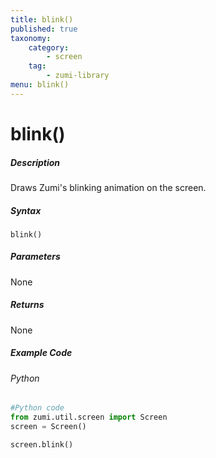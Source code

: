 ```yaml
---
title: blink()
published: true
taxonomy:
    category:
        - screen
    tag:
        - zumi-library
menu: blink()
---
```


# blink()

##### Description
Draws Zumi's blinking animation on the screen.

##### Syntax
```blink()```<br />

##### Parameters
None

##### Returns
None

##### Example Code
###### Python
```python
#Python code
from zumi.util.screen import Screen 
screen = Screen()

screen.blink()
```
